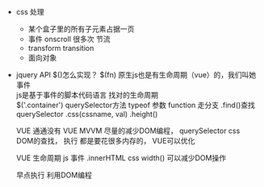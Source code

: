 - css 处理
  - 某个盒子里的所有子元素占据一页
  - 事件 onscroll 很多次  节流
  - transform   transition
  - 面向对象

- jquery API  $()怎么实现？
  $(fn) 原生js也是有生命周期（vue）的，我们叫她事件  
  js是基于事件的脚本代码语言  找对的生命周期  
  $('.container') querySelector方法
  typeof  参数  function 走分支
  .find()查找 querySelector
  .css(cssname, val) .height()

  VUE 通通没有
  VUE MVVM 尽量的减少DOM编程，  querySelector
  css DOM的查找， 执行  都是要花很多内存的，  VUE可以优化

  VUE 生命周期  js  事件
  .innerHTML css width()
  <template>
    <div :width="width">
      {{content}}
    </div>
  </template>
  可以减少DOM操作

  早点执行
  利用DOM编程